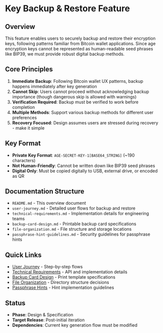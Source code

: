 # Key Backup & Restore Feature

## Overview

This feature enables users to securely backup and restore their encryption keys, following patterns familiar from Bitcoin wallet applications. Since age encryption keys cannot be represented as human-readable seed phrases like BIP39, we must provide robust digital backup methods.

## Core Principles

1. **Immediate Backup**: Following Bitcoin wallet UX patterns, backup happens immediately after key generation
2. **Cannot Skip**: Users cannot proceed without acknowledging backup importance (though dangerous skip is allowed with warnings)
3. **Verification Required**: Backup must be verified to work before completion
4. **Multiple Methods**: Support various backup methods for different user preferences
5. **Recovery Focused**: Design assumes users are stressed during recovery - make it simple

## Key Format

- **Private Key Format**: `AGE-SECRET-KEY-1[BASE64_STRING]` (~190 characters)
- **Not Human-Friendly**: Cannot be written down like BIP39 seed phrases
- **Digital Only**: Must be copied digitally to USB, external drive, or encoded as QR

## Documentation Structure

- `README.md` - This overview document
- `user-journey.md` - Detailed user flows for backup and restore
- `technical-requirements.md` - Implementation details for engineering teams
- `backup-card-design.md` - Printable backup card specifications
- `file-organization.md` - File structure and storage locations
- `passphrase-hint-guidelines.md` - Security guidelines for passphrase hints

## Quick Links

- [User Journey](./user-journey.md) - Step-by-step flows
- [Technical Requirements](./technical-requirements.md) - API and implementation details
- [Backup Card Design](./backup-card-design.md) - Print template specifications
- [File Organization](./file-organization.md) - Directory structure decisions
- [Passphrase Hints](./passphrase-hint-guidelines.md) - Hint implementation guidelines

## Status

- **Phase**: Design & Specification
- **Target Release**: Post-initial iteration
- **Dependencies**: Current key generation flow must be modified
